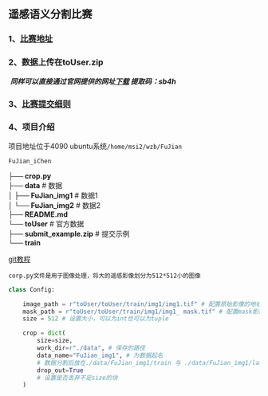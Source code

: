 ## 遥感语义分割比赛

### 1、[比赛地址](https://datacontest.fjbdg.com.cn/v3/cmptDetail.html?id=878)

### 2、数据上传在toUser.zip

​		***同样可以直接通过官网提供的网址[下载](https://pan.baidu.com/share/init?surl=LbEs7q5F_uoErDTBAi7LBw) 提取码：sb4h***

### 3、[比赛提交细则](https://pu-datacastle.obs.cn-north-1.myhuaweicloud.com/%E6%A8%A1%E5%9E%8B%E6%8F%90%E4%BA%A4%E7%A4%BA%E4%BE%8B.html)

### 4、项目介绍

项目地址位于4090 ubuntu系统`/home/msi2/wzb/FuJian`

`FuJian_iChen`

**├── crop.py**   
**├── data**  # 数据  
**│   ├── FuJian_img1**  # 数据1  
**│   └── FuJian_img2**  # 数据2  
**├── README.md**  
**└── toUser** # 官方数据  
    **├── submit_example.zip** # 提交示例  
    **└── train** 

[git教程](https://www.bilibili.com/video/BV1r3411F7kn/?spm_id_from=333.337.search-card.all.click&vd_source=764979a4787f7e93c23804b906ecf5ac)

`corp.py文件是用于图像处理，将大的遥感影像划分为512*512小的图像`

```python
class Config:

    image_path = r"toUser/toUser/train/img1/img1.tif" # 配置原始影像的地址
    mask_path = r"toUser/toUser/train/img1/img1_ mask.tif" # 配置mask影像的地址
    size = 512 # 设置大小，可以为int也可以为tuple

    crop = dict(
        size=size,
        work_dir=r"./data", # 保存的路径
        data_name="FuJian_img1", # 为数据起名
        # 数据分割后放在./data/FuJian_img1/train 与 ./data/FuJian_img1/lable之中
        drop_out=True
        # 设置是否丢弃不足size的块
    )
```

